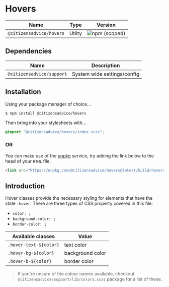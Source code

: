 # Hovers

| Name                     | Type   | Version                                                                  |
|--------------------------|--------|--------------------------------------------------------------------------|
| `@citizensadvice/hovers` | Utilty | ![npm (scoped)](https://img.shields.io/npm/v/@citizensadvice/hovers.svg) |

## Dependencies

| Name                      | Description                 |
|---------------------------|-----------------------------|
| `@citizensadvice/support` | System wide settings/config |

## Installation

Using your package manager of choice...

```shell
$ npm install @citizensadvice/hovers
```
Then bring into your stylesheets with...

```scss
@import "@citizensadvice/hovers/index.scss";
```

### OR

You can make use of the [unpkg](https://unpkg.com) service, try adding the link below to the head of your `HTML` file.

```html
<link src="https://unpkg.com/@citizensadvice/hovers@latest/build/hovers.css" />
```

## Introduction

Hover classes provide the necessary styling for elements that have the state `:hover`. There are three types of CSS property covered in this file:

* `color: ;`
* `background-color: ;`
* `border-color: ;`

| Available classes      | Value            |
|------------------------|------------------|
| `.hover-text-${color}` | text color       |
| `.hover-bg-${color}`   | background color |
| `.hover-b-${color}`    | border color     |

> If you're unsure of the colour names available, checkout 
`@citizensadvice/support/lib/colors.scss` package for a list of these.